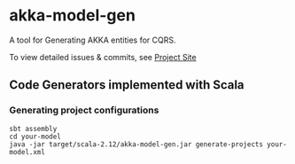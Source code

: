 # akka-model-gen
A tool for Generating AKKA entities for CQRS.

To view detailed issues & commits, see
[Project Site](https://github.com/apuex/akka-model-gen)


## Code Generators implemented with Scala 

### Generating project configurations

```
sbt assembly
cd your-model
java -jar target/scala-2.12/akka-model-gen.jar generate-projects your-model.xml
```
